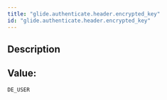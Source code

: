 ```yaml
---
title: "glide.authenticate.header.encrypted_key"
id: "glide.authenticate.header.encrypted_key"
---
```

## Description



## Value: 
```
DE_USER
```